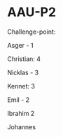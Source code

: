 # AAU-P2

Challenge-point:

Asger - 1

Christian: 4

Nicklas - 3

Kennet: 3

Emil - 2

Ibrahim  2

Johannes

